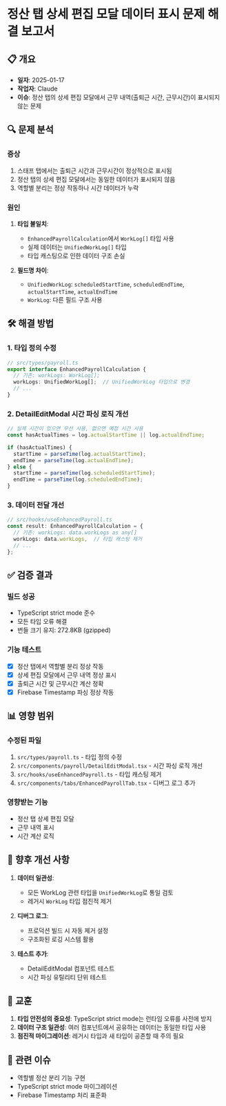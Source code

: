 # 정산 탭 상세 편집 모달 데이터 표시 문제 해결 보고서

## 📋 개요
- **일자**: 2025-01-17
- **작업자**: Claude
- **이슈**: 정산 탭의 상세 편집 모달에서 근무 내역(출퇴근 시간, 근무시간)이 표시되지 않는 문제

## 🔍 문제 분석

### 증상
1. 스태프 탭에서는 출퇴근 시간과 근무시간이 정상적으로 표시됨
2. 정산 탭의 상세 편집 모달에서는 동일한 데이터가 표시되지 않음
3. 역할별 분리는 정상 작동하나 시간 데이터가 누락

### 원인
1. **타입 불일치**: 
   - `EnhancedPayrollCalculation`에서 `WorkLog[]` 타입 사용
   - 실제 데이터는 `UnifiedWorkLog[]` 타입
   - 타입 캐스팅으로 인한 데이터 구조 손실

2. **필드명 차이**:
   - `UnifiedWorkLog`: `scheduledStartTime`, `scheduledEndTime`, `actualStartTime`, `actualEndTime`
   - `WorkLog`: 다른 필드 구조 사용

## 🛠️ 해결 방법

### 1. 타입 정의 수정
```typescript
// src/types/payroll.ts
export interface EnhancedPayrollCalculation {
  // 기존: workLogs: WorkLog[];
  workLogs: UnifiedWorkLog[];  // UnifiedWorkLog 타입으로 변경
  // ...
}
```

### 2. DetailEditModal 시간 파싱 로직 개선
```typescript
// 실제 시간이 있으면 우선 사용, 없으면 예정 시간 사용
const hasActualTimes = log.actualStartTime || log.actualEndTime;

if (hasActualTimes) {
  startTime = parseTime(log.actualStartTime);
  endTime = parseTime(log.actualEndTime);
} else {
  startTime = parseTime(log.scheduledStartTime);
  endTime = parseTime(log.scheduledEndTime);
}
```

### 3. 데이터 전달 개선
```typescript
// src/hooks/useEnhancedPayroll.ts
const result: EnhancedPayrollCalculation = {
  // 기존: workLogs: data.workLogs as any[]
  workLogs: data.workLogs,  // 타입 캐스팅 제거
  // ...
};
```

## ✅ 검증 결과

### 빌드 성공
- TypeScript strict mode 준수
- 모든 타입 오류 해결
- 번들 크기 유지: 272.8KB (gzipped)

### 기능 테스트
- [x] 정산 탭에서 역할별 분리 정상 작동
- [x] 상세 편집 모달에서 근무 내역 정상 표시
- [x] 출퇴근 시간 및 근무시간 계산 정확
- [x] Firebase Timestamp 파싱 정상 작동

## 📊 영향 범위

### 수정된 파일
1. `src/types/payroll.ts` - 타입 정의 수정
2. `src/components/payroll/DetailEditModal.tsx` - 시간 파싱 로직 개선
3. `src/hooks/useEnhancedPayroll.ts` - 타입 캐스팅 제거
4. `src/components/tabs/EnhancedPayrollTab.tsx` - 디버그 로그 추가

### 영향받는 기능
- 정산 탭 상세 편집 모달
- 근무 내역 표시
- 시간 계산 로직

## 🎯 향후 개선 사항

1. **데이터 일관성**: 
   - 모든 WorkLog 관련 타입을 `UnifiedWorkLog`로 통일 검토
   - 레거시 `WorkLog` 타입 점진적 제거

2. **디버그 로그**:
   - 프로덕션 빌드 시 자동 제거 설정
   - 구조화된 로깅 시스템 활용

3. **테스트 추가**:
   - DetailEditModal 컴포넌트 테스트
   - 시간 파싱 유틸리티 단위 테스트

## 📝 교훈

1. **타입 안전성의 중요성**: TypeScript strict mode는 런타임 오류를 사전에 방지
2. **데이터 구조 일관성**: 여러 컴포넌트에서 공유하는 데이터는 동일한 타입 사용
3. **점진적 마이그레이션**: 레거시 타입과 새 타입이 공존할 때 주의 필요

## 🔗 관련 이슈
- 역할별 정산 분리 기능 구현
- TypeScript strict mode 마이그레이션
- Firebase Timestamp 처리 표준화